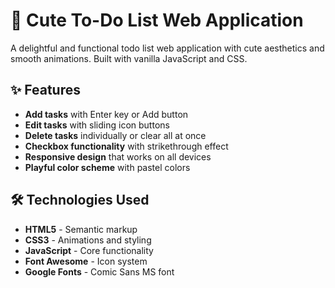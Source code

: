 # 🎀 Cute To-Do List Web Application

A delightful and functional todo list web application with cute aesthetics and smooth animations. Built with vanilla JavaScript and CSS.

## ✨ Features

- **Add tasks** with Enter key or Add button
- **Edit tasks** with sliding icon buttons
- **Delete tasks** individually or clear all at once
- **Checkbox functionality** with strikethrough effect
- **Responsive design** that works on all devices
- **Playful color scheme** with pastel colors

## 🛠 Technologies Used

- **HTML5** - Semantic markup
- **CSS3** - Animations and styling
- **JavaScript** - Core functionality
- **Font Awesome** - Icon system
- **Google Fonts** - Comic Sans MS font
